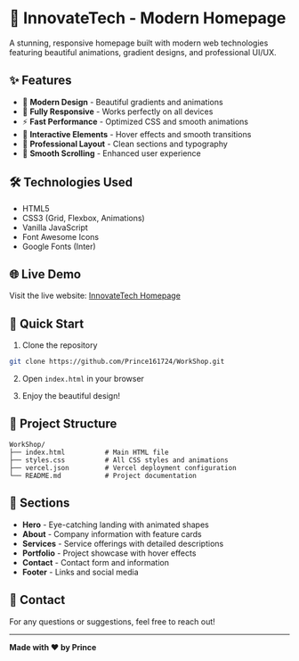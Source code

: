 # 🚀 InnovateTech - Modern Homepage

A stunning, responsive homepage built with modern web technologies featuring beautiful animations, gradient designs, and professional UI/UX.

## ✨ Features

- 🎨 **Modern Design** - Beautiful gradients and animations
- 📱 **Fully Responsive** - Works perfectly on all devices
- ⚡ **Fast Performance** - Optimized CSS and smooth animations
- 🌟 **Interactive Elements** - Hover effects and smooth transitions
- 🎯 **Professional Layout** - Clean sections and typography
- 🔄 **Smooth Scrolling** - Enhanced user experience

## 🛠️ Technologies Used

- HTML5
- CSS3 (Grid, Flexbox, Animations)
- Vanilla JavaScript
- Font Awesome Icons
- Google Fonts (Inter)

## 🌐 Live Demo

Visit the live website: [InnovateTech Homepage](https://your-vercel-url.vercel.app)

## 🚀 Quick Start

1. Clone the repository
```bash
git clone https://github.com/Prince161724/WorkShop.git
```

2. Open `index.html` in your browser

3. Enjoy the beautiful design!

## 📂 Project Structure

```
WorkShop/
├── index.html          # Main HTML file
├── styles.css          # All CSS styles and animations
├── vercel.json         # Vercel deployment configuration
└── README.md           # Project documentation
```

## 🎯 Sections

- **Hero** - Eye-catching landing with animated shapes
- **About** - Company information with feature cards
- **Services** - Service offerings with detailed descriptions
- **Portfolio** - Project showcase with hover effects
- **Contact** - Contact form and information
- **Footer** - Links and social media

## 📧 Contact

For any questions or suggestions, feel free to reach out!

---

**Made with ❤️ by Prince**